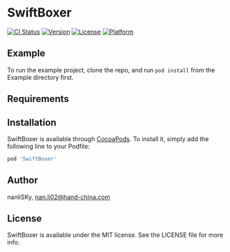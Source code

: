 # SwiftBoxer

[![CI Status](https://img.shields.io/travis/nanliSKy/SwiftBoxer.svg?style=flat)](https://travis-ci.org/nanliSKy/SwiftBoxer)
[![Version](https://img.shields.io/cocoapods/v/SwiftBoxer.svg?style=flat)](https://cocoapods.org/pods/SwiftBoxer)
[![License](https://img.shields.io/cocoapods/l/SwiftBoxer.svg?style=flat)](https://cocoapods.org/pods/SwiftBoxer)
[![Platform](https://img.shields.io/cocoapods/p/SwiftBoxer.svg?style=flat)](https://cocoapods.org/pods/SwiftBoxer)

## Example

To run the example project, clone the repo, and run `pod install` from the Example directory first.

## Requirements

## Installation

SwiftBoxer is available through [CocoaPods](https://cocoapods.org). To install
it, simply add the following line to your Podfile:

```ruby
pod 'SwiftBoxer'
```

## Author

nanliSKy, nan.li02@hand-china.com

## License

SwiftBoxer is available under the MIT license. See the LICENSE file for more info.
